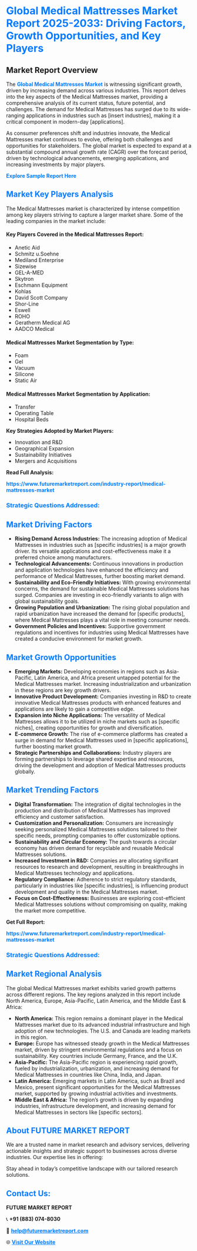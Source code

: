 <h1 style="color: #007BFF;">Global Medical Mattresses Market Report 2025-2033: Driving Factors, Growth Opportunities, and Key Players</h1>

<section id="overview">
<h2>Market Report Overview</h2>
<p>The <a href="https://www.futuremarketreport.com/industry-report/medical-mattresses-market" style="color: #007BFF; text-decoration: none;"><strong>Global Medical Mattresses Market</strong></a> is witnessing significant growth, driven by increasing demand across various industries. This report delves into the key aspects of the Medical Mattresses market, providing a comprehensive analysis of its current status, future potential, and challenges. The demand for Medical Mattresses has surged due to its wide-ranging applications in industries such as [insert industries], making it a critical component in modern-day [applications].</p>
<p>As consumer preferences shift and industries innovate, the Medical Mattresses market continues to evolve, offering both challenges and opportunities for stakeholders. The global market is expected to expand at a substantial compound annual growth rate (CAGR) over the forecast period, driven by technological advancements, emerging applications, and increasing investments by major players.</p>
</section>

<section id="overview">
<p><a href="https://www.futuremarketreport.com/request-sample/reportId=56524" style="color: #007BFF; text-decoration: none;"><strong>Explore Sample Report Here</strong></a></p>
</section>

<section id="key-players">
<h2 style="color: #007BFF;">Market Key Players Analysis</h2>
<p>The Medical Mattresses market is characterized by intense competition among key players striving to capture a larger market share. Some of the leading companies in the market include:</p>
<h4>Key Players Covered in the Medical Mattresses Report:</h4>
<ul><li>Anetic Aid</li><li>Schmitz u.Soehne</li><li>Mediland Enterprise</li><li>Sizewise</li><li>GEL-A-MED</li><li>Skytron</li><li>Eschmann Equipment</li><li>Kohlas</li><li>David Scott Company</li><li>Shor-Line</li><li>Eswell</li><li>ROHO</li><li>Geratherm Medical AG</li><li>AADCO Medical</li></ul>
<h4>Medical Mattresses Market Segmentation by Type:</h4>
<ul><li>Foam</li><li>Gel</li><li>Vacuum</li><li>Silicone</li><li>Static Air</li></ul>

<h4>Medical Mattresses Market Segmentation by Application:</h4>
<ul><li>Transfer</li><li>Operating Table</li><li>Hospital Beds</li></ul>
<p><strong>Key Strategies Adopted by Market Players:</strong></p>
<ul>
<li>Innovation and R&D</li>
<li>Geographical Expansion</li>
<li>Sustainability Initiatives</li>
<li>Mergers and Acquisitions</li>
</ul>
</section>

<section>
<p><strong>Read Full Analysis: </strong></p><a href="https://www.futuremarketreport.com/industry-report/medical-mattresses-market" style="color: #007BFF; text-decoration: none;"><strong>https://www.futuremarketreport.com/industry-report/medical-mattresses-market</strong></a>
<h3 style="color: #007BFF;">Strategic Questions Addressed:</h3>
</section>

<section id="driving-factors">
<h2 style="color: #007BFF;">Market Driving Factors</h2>
<ul>
<li><strong>Rising Demand Across Industries:</strong> The increasing adoption of Medical Mattresses in industries such as [specific industries] is a major growth driver. Its versatile applications and cost-effectiveness make it a preferred choice among manufacturers.</li>
<li><strong>Technological Advancements:</strong> Continuous innovations in production and application technologies have enhanced the efficiency and performance of Medical Mattresses, further boosting market demand.</li>
<li><strong>Sustainability and Eco-Friendly Initiatives:</strong> With growing environmental concerns, the demand for sustainable Medical Mattresses solutions has surged. Companies are investing in eco-friendly variants to align with global sustainability goals.</li>
<li><strong>Growing Population and Urbanization:</strong> The rising global population and rapid urbanization have increased the demand for [specific products], where Medical Mattresses plays a vital role in meeting consumer needs.</li>
<li><strong>Government Policies and Incentives:</strong> Supportive government regulations and incentives for industries using Medical Mattresses have created a conducive environment for market growth.</li>
</ul>
</section>

<section id="growth-opportunities">
<h2 style="color: #007BFF;">Market Growth Opportunities</h2>
<ul>
<li><strong>Emerging Markets:</strong> Developing economies in regions such as Asia-Pacific, Latin America, and Africa present untapped potential for the Medical Mattresses market. Increasing industrialization and urbanization in these regions are key growth drivers.</li>
<li><strong>Innovative Product Development:</strong> Companies investing in R&D to create innovative Medical Mattresses products with enhanced features and applications are likely to gain a competitive edge.</li>
<li><strong>Expansion into Niche Applications:</strong> The versatility of Medical Mattresses allows it to be utilized in niche markets such as [specific niches], creating opportunities for growth and diversification.</li>
<li><strong>E-commerce Growth:</strong> The rise of e-commerce platforms has created a surge in demand for Medical Mattresses used in [specific applications], further boosting market growth.</li>
<li><strong>Strategic Partnerships and Collaborations:</strong> Industry players are forming partnerships to leverage shared expertise and resources, driving the development and adoption of Medical Mattresses products globally.</li>
</ul>
</section>

<section id="trending-factors">
<h2 style="color: #007BFF;">Market Trending Factors</h2>
<ul>
<li><strong>Digital Transformation:</strong> The integration of digital technologies in the production and distribution of Medical Mattresses has improved efficiency and customer satisfaction.</li>
<li><strong>Customization and Personalization:</strong> Consumers are increasingly seeking personalized Medical Mattresses solutions tailored to their specific needs, prompting companies to offer customizable options.</li>
<li><strong>Sustainability and Circular Economy:</strong> The push towards a circular economy has driven demand for recyclable and reusable Medical Mattresses solutions.</li>
<li><strong>Increased Investment in R&D:</strong> Companies are allocating significant resources to research and development, resulting in breakthroughs in Medical Mattresses technology and applications.</li>
<li><strong>Regulatory Compliance:</strong> Adherence to strict regulatory standards, particularly in industries like [specific industries], is influencing product development and quality in the Medical Mattresses market.</li>
<li><strong>Focus on Cost-Effectiveness:</strong> Businesses are exploring cost-efficient Medical Mattresses solutions without compromising on quality, making the market more competitive.</li>
</ul>
</section>

<section>
<p><strong>Get Full Report: </strong></p><a href="https://www.futuremarketreport.com/industry-report/medical-mattresses-market" style="color: #007BFF; text-decoration: none;"><strong>https://www.futuremarketreport.com/industry-report/medical-mattresses-market</strong></a>
<h3 style="color: #007BFF;">Strategic Questions Addressed:</h3>
</section>


<section id="regional-analysis">
<h2 style="color: #007BFF;">Market Regional Analysis</h2>
<p>The global Medical Mattresses market exhibits varied growth patterns across different regions. The key regions analyzed in this report include North America, Europe, Asia-Pacific, Latin America, and the Middle East & Africa:</p>
<ul>
<li><strong>North America:</strong> This region remains a dominant player in the Medical Mattresses market due to its advanced industrial infrastructure and high adoption of new technologies. The U.S. and Canada are leading markets in this region.</li>
<li><strong>Europe:</strong> Europe has witnessed steady growth in the Medical Mattresses market, driven by stringent environmental regulations and a focus on sustainability. Key countries include Germany, France, and the U.K.</li>
<li><strong>Asia-Pacific:</strong> The Asia-Pacific region is experiencing rapid growth, fueled by industrialization, urbanization, and increasing demand for Medical Mattresses in countries like China, India, and Japan.</li>
<li><strong>Latin America:</strong> Emerging markets in Latin America, such as Brazil and Mexico, present significant opportunities for the Medical Mattresses market, supported by growing industrial activities and investments.</li>
<li><strong>Middle East & Africa:</strong> The region’s growth is driven by expanding industries, infrastructure development, and increasing demand for Medical Mattresses in sectors like [specific sectors].</li>
</ul>
</section>

<footer>
<h2 style="color: #007BFF;">About FUTURE MARKET REPORT</h2>
<p>We are a trusted name in market research and advisory services, delivering actionable insights and strategic support to businesses across diverse industries. Our expertise lies in offering:</p>

<p>Stay ahead in today’s competitive landscape with our tailored research solutions.</p>

<h2 style="color: #007BFF;">Contact Us:</h2>
<p><strong>FUTURE MARKET REPORT</strong></p>
<p>📞 <strong>+91 (883) 074-8030</strong></p>
<p>📧 <strong><a href="mailto:help@futuremarketreport.com" style="color: #007BFF;">help@futuremarketreport.com</a></strong></p>
<p>🌐 <strong><a href="https://www.futuremarketreport.com/" style="color: #007BFF;">Visit Our Website</a></strong></p>
</footer>